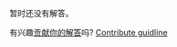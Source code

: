 
暂时还没有解答。

有兴趣[贡献你的解答](https://github.com/BFEdev/BFE.dev-solutions/blob/main/problem/what-is-composition-create-a-pipe_zh.md)吗? [Contribute guidline](https://github.com/BFEdev/BFE.dev-solutions#how-to-contribute)
